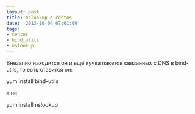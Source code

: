 ```yaml
---
layout: post
title: nslookup в centos
date: '2013-10-04 07:01:00'
tags:
- centos
- bind_utils
- nslookup
---
```


Внезапно находится он и ещё кучка пакетов связанных с DNS в bind-utils, то есть ставится он:

yum install bind-utils

а не

yum install nslookup